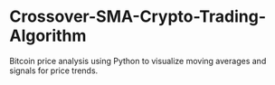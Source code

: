# Crossover-SMA-Crypto-Trading-Algorithm
Bitcoin price analysis using Python to visualize moving averages and signals for price trends.
